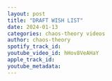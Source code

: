 ```yaml
---
layout: post
title: "DRAFT WISH LIST"
date: 2024-01-13
categories: chaos-theory videos
author: chaos-theory
spotify_track_id: 
youtube_video_id: hHov8VeAHaY
apple_track_id: 
youtube_metadata: 
---
```

